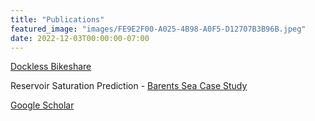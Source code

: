 ```yaml
---
title: "Publications"
featured_image: "images/FE9E2F00-A025-4B98-A0F5-D12707B3B96B.jpeg"
date: 2022-12-03T00:00:00-07:00
---
```

[Dockless Bikeshare](https://osf.io/xgwh4/)

Reservoir Saturation Prediction - [Barents Sea Case Study](http://em.geosci.xyz/content/case_histories/barents_sea/index.html)

[Google Scholar](https://scholar.google.com/citations?user=ISDkbjQAAAAJ&hl=en&oi=ao)
